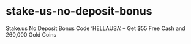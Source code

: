 # stake-us-no-deposit-bonus
Stake.us No Deposit Bonus Code ‘HELLAUSA’ – Get $55 Free Cash and 260,000 Gold Coins
